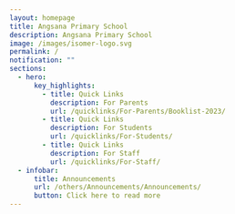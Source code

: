 ```yaml
---
layout: homepage
title: Angsana Primary School
description: Angsana Primary School
image: /images/isomer-logo.svg
permalink: /
notification: ""
sections:
  - hero:
      key_highlights:
        - title: Quick Links
          description: For Parents
          url: /quicklinks/For-Parents/Booklist-2023/
        - title: Quick Links
          description: For Students
          url: /quicklinks/For-Students/
        - title: Quick Links
          description: For Staff
          url: /quicklinks/For-Staff/
  - infobar:
      title: Announcements
      url: /others/Announcements/Announcements/
      button: Click here to read more
---
```

